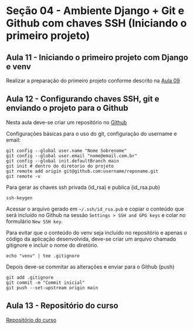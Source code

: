 # Seção 04 - Ambiente Django + Git e Github com chaves SSH (Iniciando o primeiro projeto)

## Aula 11 - Iniciando o primeiro projeto com Django e venv

Realizar a preparação do primeiro projeto conforme descrito na [Aula 09](https://github.com/radson/curso-django-drf/tree/main/notes/secao03#aula-09---ambiente-virtual-com-python-e-venv)

## Aula 12 - Configurando chaves SSH, git e enviando o projeto para o Github

Nesta aula deve-se criar um repositório no [Github](https://github.com/new)

Configurações básicas para o uso do git, configuração do username e email:

```Shell
git config --global user.name "Nome Sobrenome"
git config --global user.email "nome@email.com.br"
git config --global init.defaultBranch main
git init # dentro do diretorio do projeto
git remote add origin git@github.com:username/reponame.git
git remote -v
```

Para gerar as chaves ssh privada (id_rsa) e publica (id_rsa.pub)

```Shell
ssh-keygen
```
Acessar o arquivo gerado em ```~/.ssh/id_rsa.pub``` e copiar o conteúdo que será incluído no Github na sessão ``` Settings > SSH and GPG keys ``` e colar no formulário ```New SSH key```.

Para evitar que o conteúdo do venv seja incluído no repositório e apenas o código da aplicação desenvolvida, deve-se criar um arquivo chamado gitignore e incluir o nome do diretório.

```Shell
echo "venv" | tee .gitignore
```

Depois deve-se commitar as alterações e enviar para o Github (push)

```Shell
git add .gitignore
git commit -m "Commit inicial"
git push --set-upstream origin main
```

## Aula 13 - Repositório do curso

[Repositório do curso](https://github.com/luizomf/curso-django-projeto1)